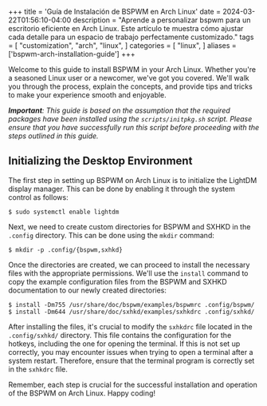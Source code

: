 +++
title = 'Guía de Instalación de BSPWM en Arch Linux'
date = 2024-03-22T01:56:10-04:00
description = "Aprende a personalizar bspwm para un escritorio eficiente en Arch Linux. Este artículo te muestra cómo ajustar cada detalle para un espacio de trabajo perfectamente customizado."
tags = [
    "customization",
    "arch",
    "linux",
]
categories = [
    "linux",
]
aliases = ['bspwm-arch-installation-guide']
+++

Welcome to this guide to install BSPWM in your Arch Linux. Whether you're a seasoned Linux user or a newcomer, we've got you covered. We'll walk you through the process, explain the concepts, and provide tips and tricks to make your experience smooth and enjoyable.

***Important**: This guide is based on the assumption that the required packages have been installed using the `scripts/initpkg.sh` script. Please ensure that you have successfully run this script before proceeding with the steps outlined in this guide.*

## Initializing the Desktop Environment

The first step in setting up BSPWM on Arch Linux is to initialize the LightDM display manager. This can be done by enabling it through the system control as follows:

    $ sudo systemctl enable lightdm

Next, we need to create custom directories for BSPWM and SXHKD  in the `.config` directory. This can be done using the `mkdir` command:

    $ mkdir -p .config/{bspwm,sxhkd}

Once the directories are created, we can proceed to install the necessary files with the appropriate permissions. We'll use the `install` command to copy the example configuration files from the BSPWM and SXHKD documentation to our newly created directories:

    $ install -Dm755 /usr/share/doc/bspwm/examples/bspwmrc .config/bspwm/
    $ install -Dm644 /usr/share/doc/sxhkd/examples/sxhkdrc .config/sxhkd/

After installing the files, it's crucial to modify the `sxhkdrc` file located in the `.config/sxhkd/` directory. This file contains the configuration for the hotkeys, including the one for opening the terminal. If this is not set up correctly, you may encounter issues when trying to open a terminal after a system restart. Therefore, ensure that the terminal program is correctly set in the `sxhkdrc` file.

Remember, each step is crucial for the successful installation and operation of the BSPWM on Arch Linux. Happy coding!